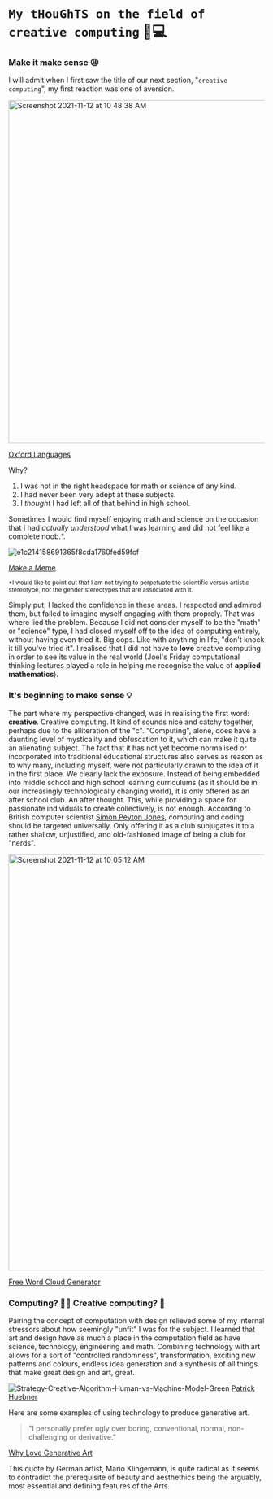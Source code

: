 # `My tHouGhTS on the field of creative computing` 💭💻

### Make it make sense 😩

I will admit when I first saw the title of our next section, "`creative computing`", my first reaction was one of aversion. 

<img width="674" alt="Screenshot 2021-11-12 at 10 48 38 AM" src="https://user-images.githubusercontent.com/93985229/141455022-6528bdda-125c-41e4-863f-c417547c758f.png">

[Oxford Languages](https://www.google.com/search?q=aversion+define&oq=aversion+define&aqs=chrome.0.69i59j0i22i30l9.2980j0j9&sourceid=chrome&ie=UTF-8)

Why?

1. I was not in the right headspace for math or science of any kind. 
2. I had never been very adept at these subjects.
3. I *thought* I had left all of that behind in high school. 

Sometimes I would find myself enjoying math and science on the occasion that I had *actually understood* what I was learning and did not feel like a complete noob.\*.

![e1c214158691365f8cda1760fed59fcf](https://user-images.githubusercontent.com/93985229/141436845-8b0ecfdb-350e-41f4-9325-715536ceb139.jpg)

[Make a Meme](https://makeameme.org/meme/not-sure-if-5ba881)

<sub>\*I would like to point out that I am not trying to perpetuate the scientific versus artistic stereotype, nor the gender stereotypes that are associated with it.<sub> 

Simply put, I lacked the confidence in these areas. I respected and admired them, but failed to imagine myself engaging with them proprely. That was where lied the problem. Because I did not consider myself to be the "math" or "science" type, I had closed myself off to the idea of computing entirely, without having even tried it. Big oops. Like with anything in life, "don't knock it till you've tried it". I realised that I did not have to **love** creative computing in order to see its value in the real world (Joel's Friday computational thinking lectures played a role in helping me recognise the value of **applied mathematics**). 

### It's beginning to make sense 💡

The part where my perspective changed, was in realising the first word: **creative**. Creative computing. It kind of sounds nice and catchy together, perhaps due to the alliteration of the "c". "Computing", alone, does have a daunting level of mysticality and obfuscation to it, which can make it quite an alienating subject. The fact that it has not yet become normalised or incorporated into traditional educational structures also serves as reason as to why many, including myself, were not particularly drawn to the idea of it in the first place. We clearly lack the exposure. Instead of being embedded into middle school and high school learning curriculums (as it should be in our increasingly technologically changing world), it is only offered as an after school club. An after thought. This, while providing a space for passionate individuals to create collectively, is not enough. According to British computer scientist [Simon Peyton Jones](https://www.youtube.com/watch?v=Ia55clAtdMs), computing and coding should be targeted universally. Only offering it as a club subjugates it to a rather shallow, unjustified, and old-fashioned image of being a club for "nerds". 

<img width="818" alt="Screenshot 2021-11-12 at 10 05 12 AM" src="https://user-images.githubusercontent.com/93985229/141449246-ceea9b1d-2d55-419a-b5f5-ade5bd910089.png">

[Free Word Cloud Generator](https://www.freewordcloudgenerator.com/)

### Computing? 🙅‍♀️ Creative computing? 🤰
Pairing the concept of computation with design relieved some of my internal stressors about how seemingly "unfit" I was for the subject. I learned that art and design have as much a place in the computation field as have science, technology, engineering and math. Combining technology with art allows for a sort of "controlled randomness", transformation, exciting new patterns and colours, endless idea generation and a synthesis of all things that make great design and art, great.

![Strategy-Creative-Algorithm-Human-vs-Machine-Model-Green](https://user-images.githubusercontent.com/93985229/141434176-c9ed9a3c-fa1b-41b4-9f26-932f6b2d71cd.png)
[Patrick Huebner](https://www.patrik-huebner.com/method)

Here are some examples of using technology to produce generative art. 

>"I personally prefer ugly over boring, conventional, normal, non-challenging or derivative."
  
[Why Love Generative Art](https://www.artnome.com/news/2018/8/8/why-love-generative-art)
  
This quote by German artist, Mario Klingemann, is quite radical as it seems to contradict the prerequisite of beauty and aesthethics being the arguably, most essential and defining features of the Arts. 
